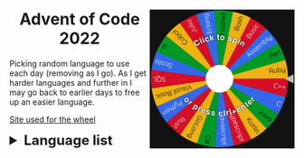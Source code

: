 <div>
    <img align="right" width="256" src=".github/wheel.png" alt="Wheel">
    <h1 align="center">Advent of Code 2022</h1>
</div>

Picking random language to use each day (removing as I go).
As I get harder languages and further in I may go back to earlier days to free up an easier language.

[Site used for the wheel](https://wheelofnames.com/)

<details>
    <summary style="font-size: x-large; font-weight: bolder">Language list</summary>
    <ul>
        <li> Assembly </li>
        <li> Bash - Day 6 </li>
        <li> Basic </li>
        <li> C - Day 5 </li>
        <li> C# </li>
        <li> C++ - Day 8 </li>
        <li> Cobol - Day 2</li>
        <li> Common Lisp </li>
        <li> Erlang </li>
        <li> GoLang - Day 7 </li>
        <li> Haskell- Day 10 </li>
        <li> Julia </li>
        <li> Kotlin </li>
        <li> Lua - Day 3 </li>
        <li> Pascal - Day 9 </li>
        <li> Perl </li>
        <li> Python </li>
        <li> Ruby </li>
        <li> Rust - Day 1 </li>
        <li> SQL </li>
        <li> Scala - Day 12 (WIP) </li>
        <li> Typescript - Day 11 </li>
        <li> V - Day 13 (WIP) </li>
        <li> Visual Basic </li>
        <li> Zig - Day 4 </li>
    </ul>
</details>

